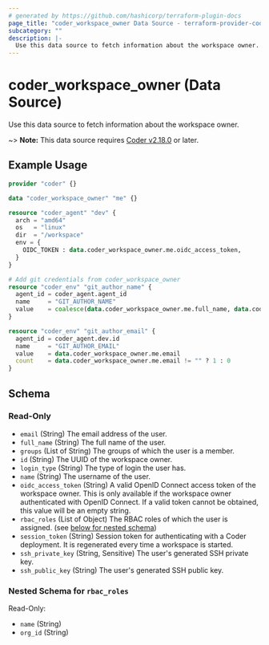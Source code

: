 ```yaml
---
# generated by https://github.com/hashicorp/terraform-plugin-docs
page_title: "coder_workspace_owner Data Source - terraform-provider-coder"
subcategory: ""
description: |-
  Use this data source to fetch information about the workspace owner.
---
```


# coder_workspace_owner (Data Source)

Use this data source to fetch information about the workspace owner.

~> **Note:** This data source requires [Coder v2.18.0](https://github.com/coder/coder/releases/tag/v2.18.0) or later.

## Example Usage

```terraform
provider "coder" {}

data "coder_workspace_owner" "me" {}

resource "coder_agent" "dev" {
  arch = "amd64"
  os   = "linux"
  dir  = "/workspace"
  env = {
    OIDC_TOKEN : data.coder_workspace_owner.me.oidc_access_token,
  }
}

# Add git credentials from coder_workspace_owner
resource "coder_env" "git_author_name" {
  agent_id = coder_agent.agent_id
  name     = "GIT_AUTHOR_NAME"
  value    = coalesce(data.coder_workspace_owner.me.full_name, data.coder_workspace_owner.me.name)
}

resource "coder_env" "git_author_email" {
  agent_id = coder_agent.dev.id
  name     = "GIT_AUTHOR_EMAIL"
  value    = data.coder_workspace_owner.me.email
  count    = data.coder_workspace_owner.me.email != "" ? 1 : 0
}
```

<!-- schema generated by tfplugindocs -->
## Schema

### Read-Only

- `email` (String) The email address of the user.
- `full_name` (String) The full name of the user.
- `groups` (List of String) The groups of which the user is a member.
- `id` (String) The UUID of the workspace owner.
- `login_type` (String) The type of login the user has.
- `name` (String) The username of the user.
- `oidc_access_token` (String) A valid OpenID Connect access token of the workspace owner. This is only available if the workspace owner authenticated with OpenID Connect. If a valid token cannot be obtained, this value will be an empty string.
- `rbac_roles` (List of Object) The RBAC roles of which the user is assigned. (see [below for nested schema](#nestedatt--rbac_roles))
- `session_token` (String) Session token for authenticating with a Coder deployment. It is regenerated every time a workspace is started.
- `ssh_private_key` (String, Sensitive) The user's generated SSH private key.
- `ssh_public_key` (String) The user's generated SSH public key.

<a id="nestedatt--rbac_roles"></a>
### Nested Schema for `rbac_roles`

Read-Only:

- `name` (String)
- `org_id` (String)
